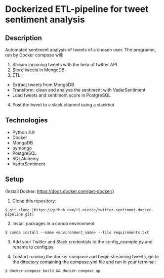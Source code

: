 # Dockerized ETL-pipeline for tweet sentiment analysis

## Description

Automated sentiment analysis of tweets of a chosen user. The programm, run by Docker compose will:

1. Stream incoming tweets with the help of twitter API
2. Store tweets in MongoDB
3. ETL: 
* Extract tweets from MongoDB
* Transform: clean and analyse the sentiment with VaderSentiment
* Load tweets and sentiment score in PostgreSQL

4. Post the tweet to a slack channel using a slackbot

## Technologies

* Python 3.9
* Docker 
* MongoDB
* pymongo
* PostgreSQL
* SQLAlchemy
* VaderSentiment

## Setup

(Install Docker: https://docs.docker.com/get-docker/)

1. Clone this repository: 
```
$ git clone [https://github.com/il-nietos/twitter-sentiment-docker-pipeline.git]
```

2. Install packages in a conda environment 
```
$ conda install --name <environment_name> --file requirements.txt
```

3. Add your Twitter and Slack credentials to the config_example.py and rename to config.py

4. To start running the docker compose and begin streaming tweets, go to the directory containing the compose.yml file and run in your terminal:
```
$ docker-compose build && docker-compose up
```

